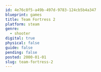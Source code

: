 ```yaml
---
id: 4e76c8f5-a49b-497d-9783-124cb5b4a347
blueprint: games
title: Team Fortress 2
platform: steam
genre:
  - shooter
digital: true
physical: false
guide: false
pending: false
posted: 2000-01-01
slug: team-fortress-2
---
```

